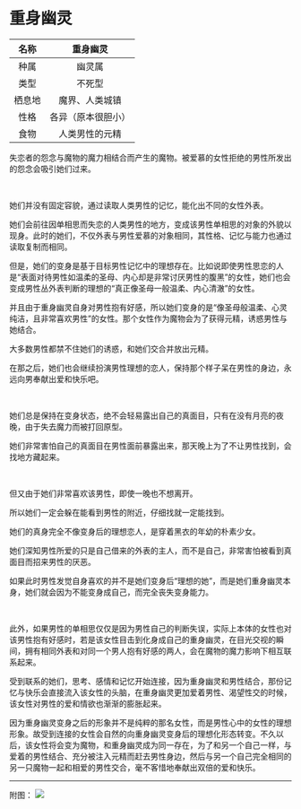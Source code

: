 # 重身幽灵

|名称|重身幽灵|
|:-:|:-:|
|种属|幽灵属|
|类型|不死型|
|栖息地|魔界、人类城镇|
|性格|各异（原本很胆小）|
|食物|人类男性的元精|

失恋者的怨念与魔物的魔力相结合而产生的魔物。被爱慕的女性拒绝的男性所发出的怨念会吸引她们过来。

<br>

她们并没有固定容貌，通过读取人类男性的记忆，能化出不同的女性外表。

她们会前往因单相思而失恋的人类男性的地方，变成该男性单相思的对象的外貌以现身。此时的她们，不仅外表与男性爱慕的对象相同，其性格、记忆与能力也通过读取复制而相同。

但是，她们的变身是基于目标男性记忆中的理想存在。比如说即使男性思恋的人是“表面对待男性如温柔的圣母、内心却是非常讨厌男性的腹黑”的女性，她们也会变成男性丛外表判断的理想的“真正像圣母一般温柔、内心清澈”的女性。

并且由于重身幽灵自身对男性抱有好感，所以她们变身的是“像圣母般温柔、心灵纯洁，且非常喜欢男性”的女性。那个女性作为魔物会为了获得元精，诱惑男性与她结合。

大多数男性都禁不住她们的诱惑，和她们交合并放出元精。

在那之后，她们也会继续扮演男性理想的恋人，保持那个样子呆在男性的身边，永远向男奉献出爱和快乐吧。

<br>

她们总是保持在变身状态，绝不会轻易露出自己的真面目，只有在没有月亮的夜晚，由于失去魔力而被打回原型。

她们非常害怕自己的真面目在男性面前暴露出来，那天晚上为了不让男性找到，会找地方藏起来。

<br>

但又由于她们非常喜欢该男性，即使一晚也不想离开。

所以她们一定会躲在能看到男性的附近，仔细找就一定能找到。

她们的真身完全不像变身后的理想恋人，是穿着黑衣的年幼的朴素少女。

她们深知男性所爱的只是自己借来的外表的主人，而不是自己，非常害怕被看到真面目而招来男性的厌恶。

如果此时男性发觉自身喜欢的并不是她们变身后“理想的她”，而是她们重身幽灵本身，她们就会因为不能变身成自己，而完全丧失变身能力。

<br>

此外，如果男性的单相思仅仅是因为男性自己的判断失误，实际上本体的女性也对该男性抱有好感时，若是该女性目击到化身成自己的重身幽灵，在目光交视的瞬间，拥有相同外表和对同一个男人抱有好感的两人，会在魔物的魔力影响下相互联系起来。

受到联系的她们，思考、感情和记忆开始连接，因为重身幽灵和男性结合，那份记忆与快乐会直接流入该女性的头脑，在重身幽灵更加爱着男性、渴望性交的时候，该女性对男性的爱和情欲也渐渐的膨胀起来。

因为重身幽灵变身之后的形象并不是纯粹的那名女性，而是男性心中的女性的理想形象。故受到连接的女性会自然的向重身幽灵变身后的理想化形态转变。不久以后，该女性将会变为魔物，和重身幽灵成为同一存在，为了和另一个自己一样，与爱着的男性结合、充分被注入元精而赶去男性身边，然后与另一个自己完全相同的另一只魔物一起和相爱的男性交合，毫不客惜地奉献出双倍的爱和快乐。

---

附图： ![](img/魔物娘图鉴I/168-169重身幽灵.jpg)